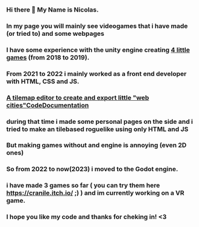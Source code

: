 ### Hi there 👋 My Name is Nicolas.
### In my page you will mainly see videogames that i have made (or tried to) and some webpages
### I have some experience with the unity engine creating [4 little games](https://cranile.itch.io/) (from 2018 to 2019).
### From 2021 to 2022 i mainly worked as a front end developer with HTML, CSS and JS.
### [A tilemap editor to create and export little "web cities"](https://tohaheavyindustries.gitlab.io/WebCities/)[Code](https://gitlab.com/tohaheavyindustries/WebCities)[Documentation](https://cranile.gitbook.io/web-cities/)
### during that time i made some personal pages on the side and i tried to make an tilebased roguelike using only HTML and JS
### But making games without and engine is annoying (even 2D ones)
### So from 2022 to now(2023) i moved to the Godot engine.
### i have made 3 games so far ( you can try them here https://cranile.itch.io/ ;) ) and im currently working on a VR game.
### I hope you like my code and thanks for cheking in! <3

<!--
**NicolasCrapanzano/NicolasCrapanzano** is a ✨ _special_ ✨ repository because its `README.md` (this file) appears on your GitHub profile.

Here are some ideas to get you started:

- 🔭 I’m currently working on ...
- 🌱 I’m currently learning ...
- 👯 I’m looking to collaborate on ...
- 🤔 I’m looking for help with ...
- 💬 Ask me about ...
- 📫 How to reach me: ...
- 😄 Pronouns: ...
- ⚡ Fun fact: ...
-->
